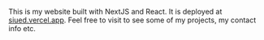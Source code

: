 This is my website built with NextJS and React. It is deployed at [siued.vercel.app](https://siued.vercel.app). Feel free to visit to see some of my projects, my contact info etc. 
